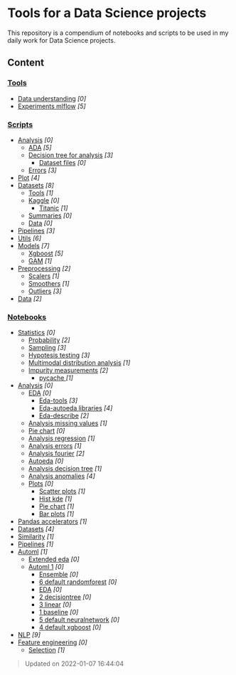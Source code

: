 # Tools for a Data Science projects
This repository is a compendium of notebooks and scripts to be used in my daily work for Data Science projects.
## Content
### [Tools](https://github.com/jmquintana79/utilsDS/blob/master/tools)
- [Data understanding](https://github.com/jmquintana79/utilsDS/blob/master/tools/data_understanding) *[0]*
- [Experiments mlflow](https://github.com/jmquintana79/utilsDS/blob/master/tools/experiments_mlflow) *[5]*
### [Scripts](https://github.com/jmquintana79/utilsDS/blob/master/scripts)
- [Analysis](https://github.com/jmquintana79/utilsDS/blob/master/scripts/analysis) *[0]*
  - [ADA](https://github.com/jmquintana79/utilsDS/blob/master/scripts/analysis/ADA) *[5]*
  - [Decision tree for analysis](https://github.com/jmquintana79/utilsDS/blob/master/scripts/analysis/decision_tree_for_analysis) *[3]*
    - [Dataset files](https://github.com/jmquintana79/utilsDS/blob/master/scripts/analysis/decision_tree_for_analysis/dataset_files) *[0]*
  - [Errors](https://github.com/jmquintana79/utilsDS/blob/master/scripts/analysis/errors) *[3]*
- [Plot](https://github.com/jmquintana79/utilsDS/blob/master/scripts/plot) *[4]*
- [Datasets](https://github.com/jmquintana79/utilsDS/blob/master/scripts/datasets) *[8]*
  - [Tools](https://github.com/jmquintana79/utilsDS/blob/master/scripts/datasets/tools) *[1]*
  - [Kaggle](https://github.com/jmquintana79/utilsDS/blob/master/scripts/datasets/kaggle) *[0]*
    - [Titanic](https://github.com/jmquintana79/utilsDS/blob/master/scripts/datasets/kaggle/titanic) *[1]*
  - [Summaries](https://github.com/jmquintana79/utilsDS/blob/master/scripts/datasets/summaries) *[0]*
  - [Data](https://github.com/jmquintana79/utilsDS/blob/master/scripts/datasets/data) *[0]*
- [Pipelines](https://github.com/jmquintana79/utilsDS/blob/master/scripts/pipelines) *[3]*
- [Utils](https://github.com/jmquintana79/utilsDS/blob/master/scripts/utils) *[6]*
- [Models](https://github.com/jmquintana79/utilsDS/blob/master/scripts/models) *[7]*
  - [Xgboost](https://github.com/jmquintana79/utilsDS/blob/master/scripts/models/xgboost) *[5]*
  - [GAM](https://github.com/jmquintana79/utilsDS/blob/master/scripts/models/gam) *[1]*
- [Preprocessing](https://github.com/jmquintana79/utilsDS/blob/master/scripts/preprocessing) *[2]*
  - [Scalers](https://github.com/jmquintana79/utilsDS/blob/master/scripts/preprocessing/scalers) *[1]*
  - [Smoothers](https://github.com/jmquintana79/utilsDS/blob/master/scripts/preprocessing/smoothers) *[1]*
  - [Outliers](https://github.com/jmquintana79/utilsDS/blob/master/scripts/preprocessing/outliers) *[3]*
- [Data](https://github.com/jmquintana79/utilsDS/blob/master/scripts/data) *[2]*
### [Notebooks](https://github.com/jmquintana79/utilsDS/blob/master/notebooks)
- [Statistics](https://github.com/jmquintana79/utilsDS/blob/master/notebooks/statistics) *[0]*
  - [Probability](https://github.com/jmquintana79/utilsDS/blob/master/notebooks/statistics/probability) *[2]*
  - [Sampling](https://github.com/jmquintana79/utilsDS/blob/master/notebooks/statistics/sampling) *[3]*
  - [Hypotesis testing](https://github.com/jmquintana79/utilsDS/blob/master/notebooks/statistics/hypotesis_testing) *[3]*
  - [Multimodal distribution analysis](https://github.com/jmquintana79/utilsDS/blob/master/notebooks/statistics/multimodal_distribution_analysis) *[1]*
  - [Impurity measurements](https://github.com/jmquintana79/utilsDS/blob/master/notebooks/statistics/impurity_measurements) *[2]*
    - [  pycache  ](https://github.com/jmquintana79/utilsDS/blob/master/notebooks/statistics/impurity_measurements/__pycache__) *[1]*
- [Analysis](https://github.com/jmquintana79/utilsDS/blob/master/notebooks/analysis) *[0]*
  - [EDA](https://github.com/jmquintana79/utilsDS/blob/master/notebooks/analysis/EDA) *[0]*
    - [Eda-tools](https://github.com/jmquintana79/utilsDS/blob/master/notebooks/analysis/EDA/EDA-tools) *[3]*
    - [Eda-autoeda libraries](https://github.com/jmquintana79/utilsDS/blob/master/notebooks/analysis/EDA/EDA-autoEDA_libraries) *[4]*
    - [Eda-describe](https://github.com/jmquintana79/utilsDS/blob/master/notebooks/analysis/EDA/EDA-describe) *[2]*
  - [Analysis missing values](https://github.com/jmquintana79/utilsDS/blob/master/notebooks/analysis/analysis_missing_values) *[1]*
  - [Pie chart](https://github.com/jmquintana79/utilsDS/blob/master/notebooks/analysis/pie_chart) *[0]*
  - [Analysis regression](https://github.com/jmquintana79/utilsDS/blob/master/notebooks/analysis/analysis_regression) *[1]*
  - [Analysis errors](https://github.com/jmquintana79/utilsDS/blob/master/notebooks/analysis/analysis_errors) *[1]*
  - [Analysis fourier](https://github.com/jmquintana79/utilsDS/blob/master/notebooks/analysis/analysis_fourier) *[2]*
  - [Autoeda](https://github.com/jmquintana79/utilsDS/blob/master/notebooks/analysis/autoEDA) *[0]*
  - [Analysis decision tree](https://github.com/jmquintana79/utilsDS/blob/master/notebooks/analysis/analysis_decision_tree) *[1]*
  - [Analysis anomalies](https://github.com/jmquintana79/utilsDS/blob/master/notebooks/analysis/analysis_anomalies) *[4]*
  - [Plots](https://github.com/jmquintana79/utilsDS/blob/master/notebooks/analysis/plots) *[0]*
    - [Scatter plots](https://github.com/jmquintana79/utilsDS/blob/master/notebooks/analysis/plots/scatter_plots) *[1]*
    - [Hist kde](https://github.com/jmquintana79/utilsDS/blob/master/notebooks/analysis/plots/hist_KDE) *[1]*
    - [Pie chart](https://github.com/jmquintana79/utilsDS/blob/master/notebooks/analysis/plots/pie_chart) *[1]*
    - [Bar plots](https://github.com/jmquintana79/utilsDS/blob/master/notebooks/analysis/plots/bar_plots) *[1]*
- [Pandas accelerators](https://github.com/jmquintana79/utilsDS/blob/master/notebooks/pandas_accelerators) *[1]*
- [Datasets](https://github.com/jmquintana79/utilsDS/blob/master/notebooks/datasets) *[4]*
- [Similarity](https://github.com/jmquintana79/utilsDS/blob/master/notebooks/similarity) *[1]*
- [Pipelines](https://github.com/jmquintana79/utilsDS/blob/master/notebooks/pipelines) *[1]*
- [Automl](https://github.com/jmquintana79/utilsDS/blob/master/notebooks/automl) *[1]*
  - [Extended eda](https://github.com/jmquintana79/utilsDS/blob/master/notebooks/automl/Extended_EDA) *[0]*
  - [Automl 1](https://github.com/jmquintana79/utilsDS/blob/master/notebooks/automl/AutoML_1) *[0]*
    - [Ensemble](https://github.com/jmquintana79/utilsDS/blob/master/notebooks/automl/AutoML_1/Ensemble) *[0]*
    - [6 default randomforest](https://github.com/jmquintana79/utilsDS/blob/master/notebooks/automl/AutoML_1/6_Default_RandomForest) *[0]*
    - [EDA](https://github.com/jmquintana79/utilsDS/blob/master/notebooks/automl/AutoML_1/EDA) *[0]*
    - [2 decisiontree](https://github.com/jmquintana79/utilsDS/blob/master/notebooks/automl/AutoML_1/2_DecisionTree) *[0]*
    - [3 linear](https://github.com/jmquintana79/utilsDS/blob/master/notebooks/automl/AutoML_1/3_Linear) *[0]*
    - [1 baseline](https://github.com/jmquintana79/utilsDS/blob/master/notebooks/automl/AutoML_1/1_Baseline) *[0]*
    - [5 default neuralnetwork](https://github.com/jmquintana79/utilsDS/blob/master/notebooks/automl/AutoML_1/5_Default_NeuralNetwork) *[0]*
    - [4 default xgboost](https://github.com/jmquintana79/utilsDS/blob/master/notebooks/automl/AutoML_1/4_Default_Xgboost) *[0]*
- [NLP](https://github.com/jmquintana79/utilsDS/blob/master/notebooks/nlp) *[9]*
- [Feature engineering](https://github.com/jmquintana79/utilsDS/blob/master/notebooks/feature_engineering) *[0]*
  - [Selection](https://github.com/jmquintana79/utilsDS/blob/master/notebooks/feature_engineering/selection) *[1]*
> Updated on 2022-01-07 16:44:04
